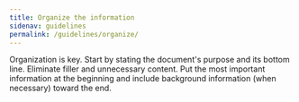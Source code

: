 ```yaml
---
title: Organize the information
sidenav: guidelines
permalink: /guidelines/organize/
---
```


Organization is key. Start by stating the document's purpose and its bottom line. Eliminate filler and unnecessary content. Put the most important information at the beginning and include background information (when necessary) toward the end.
